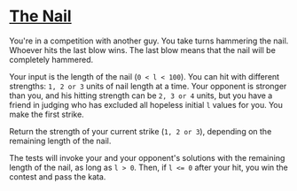 # [The Nail](https://www.codewars.com/kata/the-nail "https://www.codewars.com/kata/65e2df8302b29a005831eace")

You're in a competition with another guy. You take turns hammering the nail. Whoever hits the last blow wins. The last blow means that the
nail will be completely hammered.

Your input is the length of the nail (`0 < l < 100`).
You can hit with different strengths: `1, 2 or 3` units of nail length at a time. Your opponent is stronger than you, and his hitting
strength can be `2, 3 or 4` units, but you have a friend in judging who has excluded all hopeless initial `l` values for you. You make the
first strike.

Return the strength of your current strike (`1, 2 or 3`), depending on the remaining length of the nail.

The tests will invoke your and your opponent's solutions with the remaining length of the nail, as long as `l > 0`. Then, if `l <= 0` after
your hit, you win the contest and pass the kata.
